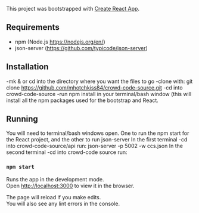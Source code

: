 This project was bootstrapped with [Create React App](https://github.com/facebook/create-react-app).

## Requirements
- npm (Node.js https://nodejs.org/en/)
- json-server (https://github.com/typicode/json-server)

## Installation
-mk & or cd into the directory where you want the files to go
-clone with:
git clone https://github.com/mhotchkiss84/crowd-code-source.git
-cd into crowd-code-source
-run npm install in your terminal/bash window (this will install all the npm packages used for the bootstrap and React. 

## Running
You will need to terminal/bash windows open. One to run the npm start for the React project, and the other to run json-server
In the first terminal
-cd into crowd-code-source/api
run:
json-server -p 5002 -w ccs.json
In the second terminal
-cd into crowd-code source
run:
### `npm start`

Runs the app in the development mode.<br />
Open [http://localhost:3000](http://localhost:3000) to view it in the browser.

The page will reload if you make edits.<br />
You will also see any lint errors in the console.
